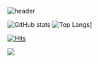 ![header](https://capsule-render.vercel.app/api?type=venom&color=c1ccc8&text=WOOD)


![GitHub stats](https://github-readme-stats.vercel.app/api?username=wxxd-fxrest&show_icons=true&theme=radical)
![Top Langs](https://github-readme-stats.vercel.app/api/top-langs/?username=wxxd-fxrest)]


[![Hits](https://hits.seeyoufarm.com/api/count/incr/badge.svg?url=https%3A%2F%2Fgithub.com%2Fwxxd-fxrest&count_bg=%2379C83D&title_bg=%23555555&icon=waze.svg&icon_color=%23E7E7E7&title=hits&edge_flat=false)](https://hits.seeyoufarm.com)


<img src="https://img.shields.io/badge/243e35?style=flat-square&logo=simpleicons_React&logoColor=white"/>
